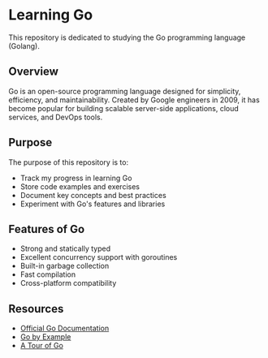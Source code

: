 # Learning Go

This repository is dedicated to studying the Go programming language (Golang).

## Overview

Go is an open-source programming language designed for simplicity, efficiency, and maintainability. Created by Google engineers in 2009, it has become popular for building scalable server-side applications, cloud services, and DevOps tools.

## Purpose

The purpose of this repository is to:
- Track my progress in learning Go
- Store code examples and exercises
- Document key concepts and best practices
- Experiment with Go's features and libraries

## Features of Go

- Strong and statically typed
- Excellent concurrency support with goroutines
- Built-in garbage collection
- Fast compilation
- Cross-platform compatibility

## Resources

- [Official Go Documentation](https://golang.org/doc/)
- [Go by Example](https://gobyexample.com/)
- [A Tour of Go](https://tour.golang.org/)
